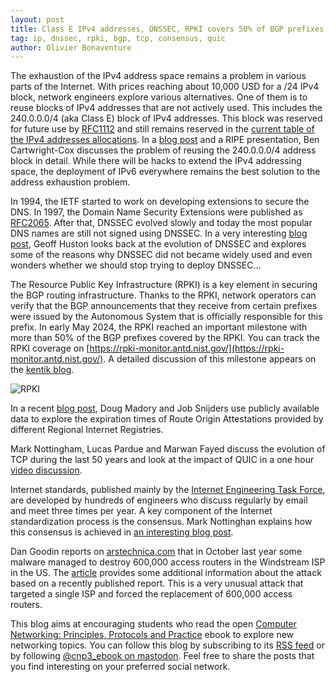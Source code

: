 ```yaml
---
layout: post
title: Class E IPv4 addresses, DNSSEC, RPKI covers 50% of BGP prefixes, looking back at the last 50 years of TCP, consensus in Internet standards, 600,000 access routers destroyed in 3 days
tag: ip, dnssec, rpki, bgp, tcp, consensus, quic
author: Olivier Bonaventure
---
```


The exhaustion of the IPv4 address space remains a problem in various parts of the Internet. With prices reaching about 10,000 USD for a /24 IPv4 block, network engineers explore various alternatives. One of them is to reuse blocks of IPv4 addresses that are not actively used. This includes the 240.0.0.0/4 (aka Class E) block of IPv4 addresses. This block was reserved for future use by [RFC1112](https://www.rfc-editor.org/rfc/rfc1112.html) and still remains reserved in the [current table of the IPv4 addresses allocations](https://www.iana.org/assignments/ipv4-address-space/ipv4-address-space.xhtml). In a [blog post](https://blog.benjojo.co.uk/post/class-e-addresses-in-the-real-world) and a RIPE presentation, Ben Cartwright-Cox discusses the problem of reusing the 240.0.0.0/4 address block in detail. While there will be hacks to extend the IPv4 addressing space, the deployment of IPv6 everywhere remains the best solution to the address exhaustion problem.

In 1994, the IETF started to work on developing extensions to secure the DNS. In 1997, the Domain Name Security Extensions were published as [RFC2065](https://datatracker.ietf.org/doc/html/rfc2065). After that, DNSSEC evolved slowly and today the most popular DNS names are still not signed using DNSSEC. In a very interesting [blog post](https://blog.apnic.net/2024/05/28/calling-time-on-dnssec/), Geoff Huston looks back at the evolution of DNSSEC and explores some of the reasons why DNSSEC did not became widely used and even wonders whether we should stop trying to deploy DNSSEC...


The Resource Public Key Infrastructure (RPKI) is a key element in securing the BGP routing infrastructure. Thanks to the RPKI, network operators can verify that the BGP announcements that they receive from certain prefixes were issued by the Autonomous System that is officially responsible for this prefix. In early May 2024, the RPKI reached an important milestone with more than 50% of the BGP prefixes covered by the RPKI. You can track the RPKI coverage on [https://rpki-monitor.antd.nist.gov/](https://rpki-monitor.antd.nist.gov/). A detailed discussion of this milestone appears on the [kentik blog](https://www.kentik.com/blog/rpki-rov-deployment-reaches-major-milestone/).

![RPKI]({{site.baseurl}}/images/rpki50.png)

In a recent [blog post](https://www.kentik.com/blog/times-up-how-rpki-roas-perpetually-are-about-to-expire/), Doug Madory and Job Snijders use publicly available data to explore the expiration times of Route Origin Attestations provided by different Regional Internet Registries.

Mark Nottingham, Lucas Pardue and Marwan Fayed discuss the evolution of TCP during the last 50 years and look at the impact of QUIC in a one hour [video discussion](https://www.youtube.com/watch?v=qlsfeDYAMFE).

Internet standards, published mainly by the [Internet Engineering Task Force](https://www.ietf.org), are developed by hundreds of engineers who discuss regularly by email and meet three times per year. A key component of the Internet standardization process is the consensus. Mark Nottinghan explains how this consensus is achieved in [an interesting blog post](https://www.mnot.net/blog/2024/05/24/consensus).


Dan Goodin reports on [arstechnica.com](https://arstechnica.com) that in October last year some malware managed to destroy 600,000 access routers in the Windstream ISP in the US. The [article](https://arstechnica.com/security/2024/05/mystery-malware-destroys-600000-routers-from-a-single-isp-during-72-hour-span/) provides some additional information about the attack based on a recently published report. This is a very unusual attack that targeted a single ISP and forced the replacement of 600,000 access routers. 


This blog aims at encouraging students who read the open [Computer Networking: Principles, Protocols and Practice](https://www.computer-networking.info) ebook to explore new networking topics. You can follow this blog by subscribing to its [RSS feed](http://blog.computer-networking.info/feed.xml) or by following [@cnp3_ebook on mastodon](https://mastodon.acm.org/@cnp3_ebook). Feel free to share the posts that you find interesting on your preferred social network.
